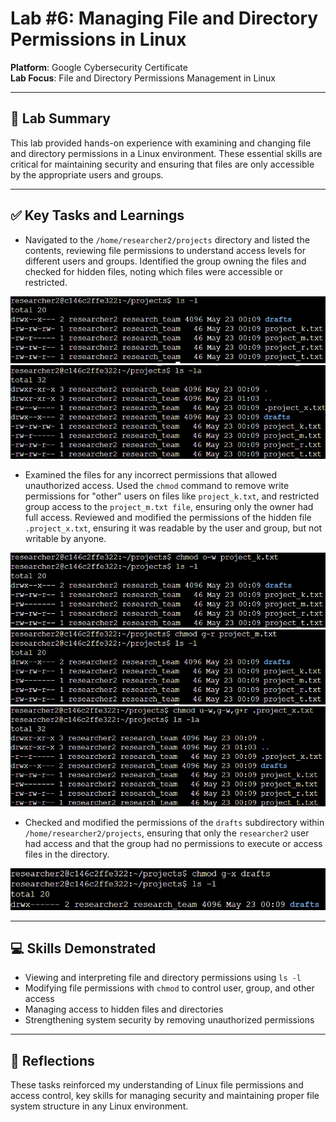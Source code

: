 # Lab #6: Managing File and Directory Permissions in Linux

**Platform**: Google Cybersecurity Certificate  
**Lab Focus**: File and Directory Permissions Management in Linux

---

## 🧠 Lab Summary

This lab provided hands-on experience with examining and changing file and directory permissions in a Linux environment. These essential skills are critical for maintaining security and ensuring that files are only accessible by the appropriate users and groups.

---

## ✅ Key Tasks and Learnings

- Navigated to the `/home/researcher2/projects` directory and listed the contents, reviewing file permissions to understand access levels for different users and groups. Identified the group owning the files and checked for hidden files, noting which files were accessible or restricted.

![LS -l Permissions Example](../images/linux_lab6_ls_1.png)
![LS -l Permissions Example](../images/linux_lab6_ls_la.png)

- Examined the files for any incorrect permissions that allowed unauthorized access. Used the `chmod` command to remove write permissions for "other" users on files like `project_k.txt`, and restricted group access to the `project_m.txt file`, ensuring only the owner had full access. Reviewed and modified the permissions of the hidden file `.project_x.txt`, ensuring it was readable by the user and group, but not writable by anyone.

![Chmod Permissions Example](../images/linux_lab6_chmod_k.png)
![Chmod Permissions Example](../images/linux_lab6_chmod_m.png)
![Chmod Permissions Example](../images/linux_lab6_chmod_x.png)

- Checked and modified the permissions of the `drafts` subdirectory within `/home/researcher2/projects`, ensuring that only the `researcher2` user had access and that the group had no permissions to execute or access files in the directory.

![Directory Permissions Example](../images/linux_lab6_draft_permissions.png)

---

## 💻 Skills Demonstrated

- Viewing and interpreting file and directory permissions using `ls -l`  
- Modifying file permissions with `chmod` to control user, group, and other access  
- Managing access to hidden files and directories  
- Strengthening system security by removing unauthorized permissions  

---

## 🔁 Reflections

These tasks reinforced my understanding of Linux file permissions and access control, key skills for managing security and maintaining proper file system structure in any Linux environment.
